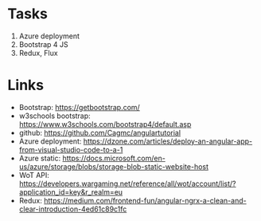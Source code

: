 # Tasks

1. Azure deployment
2. Bootstrap 4 JS
3. Redux, Flux

# Links

* Bootstrap: https://getbootstrap.com/
* w3schools bootstrap: https://www.w3schools.com/bootstrap4/default.asp
* github: https://github.com/Cagmc/angulartutorial
* Azure deployment: https://dzone.com/articles/deploy-an-angular-app-from-visual-studio-code-to-a-1
* Azure static: https://docs.microsoft.com/en-us/azure/storage/blobs/storage-blob-static-website-host
* WoT API: https://developers.wargaming.net/reference/all/wot/account/list/?application_id=key&r_realm=eu
* Redux: https://medium.com/frontend-fun/angular-ngrx-a-clean-and-clear-introduction-4ed61c89c1fc